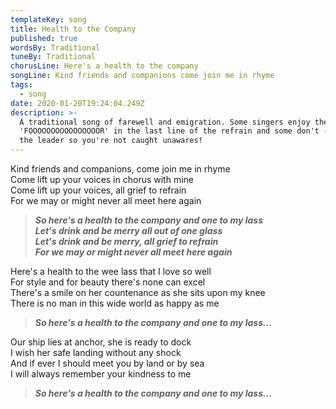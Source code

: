 ```yaml
---
templateKey: song
title: Health to the Company
published: true
wordsBy: Traditional
tuneBy: Traditional
chorusLine: Here's a health to the company
songLine: Kind friends and companions come join me in rhyme
tags:
  - song
date: 2020-01-20T19:24:04.249Z
description: >-
  A traditional song of farewell and emigration. Some singers enjoy the long
  'FOOOOOOOOOOOOOOOOR' in the last line of the refrain and some don't - watch
  the leader so you're not caught unawares!
---
```

Kind friends and companions, come join me in rhyme\
Come lift up your voices in chorus with mine\
Come lift up your voices, all grief to refrain\
For we may or might never all meet here again

> ***So here's a health to the company and one to my lass***\
> ***Let's drink and be merry all out of one glass***\
> ***Let's drink and be merry, all grief to refrain***\
> ***For we may or might never all meet here again***

Here's a health to the wee lass that I love so well\
For style and for beauty there's none can excel\
There's a smile on her countenance as she sits upon my knee\
There is no man in this wide world as happy as me

> ***So here's a health to the company and one to my lass...***

Our ship lies at anchor, she is ready to dock\
I wish her safe landing without any shock\
And if ever I should meet you by land or by sea\
I will always remember your kindness to me

> ***So here's a health to the company and one to my lass...***

